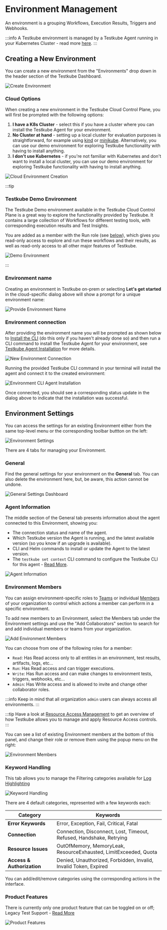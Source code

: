 # Environment Management

An environment is a grouping Workflows, Execution Results, Triggers and Webhooks.

:::info
A Testkube environment is managed by a Testkube Agent running in your Kubernetes Cluster - read more [here](../../articles/architecture.md).
:::

## Creating a New Environment

You can create a new environment from the "Environments" drop down in the header section of the Testkube Dashboard.

![Create Environment](../../img/create-environment.png)

### Cloud Options

When creating a new environment in the Testkube Cloud Control Plane, you will first be prompted with the following options:

1. **I have a K8s Cluster** - select this if you have a cluster where you can install the Testkube Agent for your
   environment.
2. **No Cluster at hand** - setting up a local cluster for evaluation purposes is straightforward, for example using [kind](https://kind.sigs.k8s.io/)
   or [minikube](https://minikube.sigs.k8s.io/docs/). Alternatively, you can use our demo environment for exploring Testkube functionality with having to install anything.
3. **I don't use Kubernetes** - if you're not familiar with Kubernetes and don't want to install a local cluster, you can use
   our demo environment for exploring Testkube functionality with having to install anything.

![Cloud Environment Creation](../../img/cloud-create-environment.png)

:::tip

### Testkube Demo Environment

The Testkube Demo environment available in the Testkube Cloud Control Plane is a great way to explore the functionality provided by Testkube.
It contains a large collection of Workflows for different testing tools, with corresponding execution results and
Test Insights.

You are added as a member with the Run role (see [below](/testkube-pro/articles/environment-management#environment-members)),
which gives you read-only access to explore and run these workflows and their results, as well as read-only access to
all other major features of Testkube.

![Demo Environment](../../img/demo-environment.png)

:::

### Environment name

Creating an environment in Testkube on-prem or selecting **Let's get started** in the cloud-specific dialog above will show
a prompt for a unique environment name:

![Provide Environment Name](../../img/create-environment-name.png)

### Environment connection

After providing the environment name you will be prompted as shown below to [Install the CLI](/articles/install/cli)
(do this only if you haven't already done so) and then run a CLI command to install the
Testkube Agent for your environment, see [Testkube Agent Installation][installing] for more details.

![New Environment Connection](../../img/new-environment-connection.png)

Running the provided Testkube CLI command in your terminal will install the agent and connect it to the created environment:

![Environment CLI Agent Installation](../../img/environment-cli-agent-install.png)

Once connected, you should see a corresponding status update in the dialog above to indicate that the installation
was successful.

## Environment Settings

You can access the settings for an existing Environment either from the same top-level menu or the corresponding
toolbar buttton on the left:

![Environment Settings](../../img/environment-settings.png)

There are 4 tabs for managing your Environment.

### General

Find the general settings for your environment on the **General** tab. You can also delete the environment here, but, be aware, this action cannot be undone.

![General Settings Dashboard](../../img/general-settings-dashboard-072024.png)

### Agent Information

The middle section of the General tab presents information about the agent connected to this Environment, showing you:

- The connection status and name of the agent.
- Which Testkube version the Agent is running, and the latest available version (so you know if an upgrade is available).
- CLI and Helm commands to install or update the Agent to the latest version.
- The `testkube set context` CLI command to configure the Testkube CLI for this agent - [Read More](/testkube-pro/articles/managing-cli-context).

![Agent Information](../../img/agent-information.png)

### Environment Members

You can assign environment-specific roles to [Teams](/articles/teams) or individual [Members](/testkube-pro/articles/organization-management#members) of your organization to control which
actions a member can perform in a specific environment.

To add new members to an Environment, select the Members tab under the Environment settings and use the "Add Collaborators"
section to search for and add individual members or teams from your organization.

![Add Environment Members](../../img/add-environment-members.png)

You can choose from one of the following roles for a member:

- `Read`: Has Read access only to all entities in an environment, test results, artifacts, logs, etc...
- `Run`: Has Read access and can trigger executions.
- `Write`: Has Run access and can make changes to environment tests, triggers, webhooks, etc...
- `Admin`: Has Write access and is allowed to invite and change other collaborator roles.

:::info
Keep in mind that all organization `admin` users can always access all environments.
:::

:::tip
Have a look at [Resource Access Management](/articles/resource-access-management) to get an overview of how Testkube
allows you to manage and apply Resource Access controls.
:::

You can see a list of existing Environment members at the bottom of this panel, and change their role or remove them
using the popup menu on the right:

![Environment Members](../../img/environment-members.png)

### Keyword Handling

This tab allows you to manage the Filtering categories available for [Log Highlighting](/testkube-pro/articles/log-highlighting)

![Keyword Handling](../../img/environment-keyword-handling.png)

There are 4 default categories, represented with a few keywords each:

| Category                   | Keywords                                                            |
| -------------------------- | ------------------------------------------------------------------- |
| **Error Keywords**         | Error, Exception, Fail, Critical, Fatal                             |
| **Connection**             | Connection, Disconnect, Lost, Timeout, Refused, Handshake, Retrying |
| **Resource Issues**        | OutOfMemory, MemoryLeak, ResourceExhausted, LimitExceeded, Quota    |
| **Access & Authorization** | Denied, Unauthorized, Forbidden, Invalid, Invalid Token, Expired    |

You can add/edit/remove categories using the corresponding actions in the interface.

### Product Features

There is currently only one product feature that can be toggled on or off; Legacy Test Support - [Read More](/articles/legacy-features)

![Product Features](../../img/environment-product-features.png)

[installing]: ../../articles/install/multi-cluster.md
